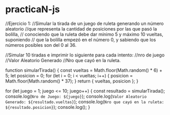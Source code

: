 # practicaN-js
//Ejercicio 1:
//Simular la tirada de un juego de ruleta generando un número aleatorio 
//que representa la cantidad de posiciones por las que pasó la bolilla,
// conociendo que la ruleta debe dar mínimo 5 y máximo 10 vueltas, suponiendo
// que la bolilla empezó en el número 0, y sabiendo que los números posibles son del 0 al 36.

//Simular 10 tiradas e imprimir lo siguiente para cada intento:
//nro de juego
//Valor Aleatorio Generado
//Nro que cayó en la ruleta.

function simularTirada() {
    const vueltas = Math.floor(Math.random() * 6) + 5;
    let posicion = 0;
    for (let i = 0; i < vueltas; i++) {
        posicion = Math.floor(Math.random() * 37);
    }
    return { vueltas, posicion };
}

for (let juego = 1; juego <= 10; juego++) {
    const resultado = simularTirada();
    console.log(`Nro de Juego: ${juego}`);
    console.log(`Valor Aleatorio Generado: ${resultado.vueltas}`);
    console.log(`Nro que cayó en la ruleta: ${resultado.posicion}`);
    console.log();
}

